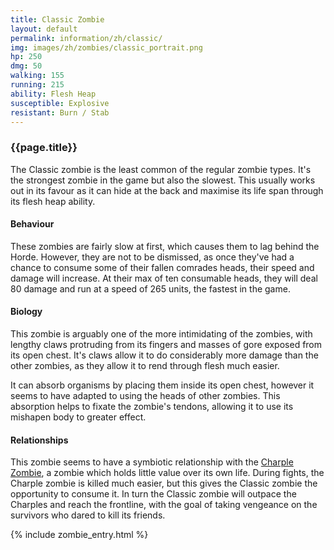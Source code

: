 ```yaml
---
title: Classic Zombie
layout: default
permalink: information/zh/classic/
img: images/zh/zombies/classic_portrait.png
hp: 250
dmg: 50
walking: 155
running: 215
ability: Flesh Heap
susceptible: Explosive
resistant: Burn / Stab
---
```


<div class="row">
  <div class="col-sm-7">
    <h3>{{page.title}}</h3>
    <p>The Classic zombie is the least common of the regular zombie types. It's the strongest zombie in the game but also the slowest. This usually works out in its favour as it can hide at the back and maximise its life span through its flesh heap ability.</p>
    <h4>Behaviour</h4>
    <p>These zombies are fairly slow at first, which causes them to lag behind the Horde. However, they are not to be dismissed, as once they've had a chance to consume some of their fallen comrades heads, their speed and damage will increase. At their max of ten consumable heads, they will deal 80 damage and run at a speed of 265 units, the fastest in the game.</p>
    <h4>Biology</h4>
    <p>This zombie is arguably one of the more intimidating of the zombies, with lengthy claws protruding from its fingers and masses of gore exposed from its open chest. It's claws allow it to do considerably more damage than the other zombies, as they allow it to rend through flesh much easier. </p>
    <p>It can absorb organisms by placing them inside its open chest, however it seems to have adapted to using the heads of other zombies. This absorption helps to fixate the zombie's tendons, allowing it to use its mishapen body to greater effect.</p>
    <h4>Relationships</h4> 
    <p>This zombie seems to have a symbiotic relationship with the <a href = "{{site.baseurl}}/information/zh/charple">Charple Zombie</a>, a zombie which holds little value over its own life. During fights, the Charple zombie is killed much easier, but this gives the Classic zombie the opportunity to consume it. In turn the Classic zombie will outpace the Charples and reach the frontline, with the goal of taking vengeance on the survivors who dared to kill its friends.</p>
  </div>
  {% include zombie_entry.html %}
</div>
